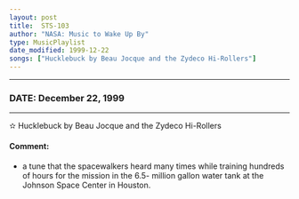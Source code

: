 ```yaml
---
layout: post
title:  STS-103
author: "NASA: Music to Wake Up By"
type: MusicPlaylist
date_modified: 1999-12-22
songs: ["Hucklebuck by Beau Jocque and the Zydeco Hi-Rollers"]
---
```


----
### DATE: December 22, 1999
----
✫ Hucklebuck by Beau Jocque and the Zydeco Hi-Rollers

#### Comment:
* a tune that the spacewalkers heard many times while training hundreds of hours for the mission in the 6.5- million gallon water tank at the Johnson Space Center in Houston.



<br/>
<center>
	<a target="_blank"
	   href="https://twitter.com/intent/tweet?hashtags=Space,NASA,Playlist,NASAWakeupCalls,SpaceProgram&text={{ page.author}}, '{{ page.songs.first }}' {{ page.title }}, {{ page.date | date: '%B %d, %Y' }}. {{ site.url }}{{ page.url }}&via=nasawakeupcalls"><i class="fab fa-twitter" alt="Tweet this page" style="font-size: 1.3em;"></i></a>
	&nbsp; 	<i class="fas fa-user-astronaut" style="font-size: 1.5em;"></i> &nbsp;
    <a id="custom_amazon_link"
       type="amzn" search="#"
       category="popular music">
    <i class="fab fa-amazon" style="font-size: 1.3em;"></i></a>
</center>

<!-- Randomly resolve an individual entry from a song array -->
<script src="/assets/javascript/seedrandom.min.js"></script>
<script>
  var wake_me_up = ["Hucklebuck by Beau Jocque and the Zydeco Hi-Rollers"];
  var prng = new Math.seedrandom();
  function randomSong() {
    song = wake_me_up[Math.floor(Math.random() * wake_me_up.length)];
    var amazon_link = document.getElementById("custom_amazon_link");
    amazon_link.setAttribute("search", song);
  }
  window.onload = randomSong();
</script>
